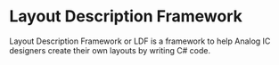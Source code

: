 # Layout Description Framework
Layout Description Framework or LDF is a framework to help Analog IC designers create their own layouts by writing C# code.
